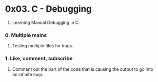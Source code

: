 # 0x03. C - Debugging
1. Learning Manual Debugging in C.

### 0. Multiple mains
1. Testing multiple files for bugs.

### 1. Like, comment, subscribe
1. Comment out the part of the code that is causing the output to go into an infinite loop.
